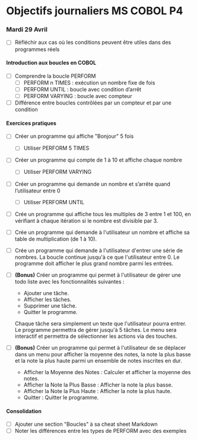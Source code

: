 # Objectifs journaliers MS COBOL P4

### Mardi 29 Avril

- [ ] Réfléchir aux cas où les conditions peuvent être utiles dans des programmes réels

#### Introduction aux boucles en COBOL

- [ ] Comprendre la boucle PERFORM
  - [ ] PERFORM n TIMES : exécution un nombre fixe de fois
  - [ ] PERFORM UNTIL : boucle avec condition d’arrêt
  - [ ] PERFORM VARYING : boucle avec compteur
- [ ] Différence entre boucles contrôlées par un compteur et par une condition

#### Exercices pratiques

- [ ] Créer un programme qui affiche "Bonjour" 5 fois
  - [ ] Utiliser PERFORM 5 TIMES
- [ ] Créer un programme qui compte de 1 à 10 et affiche chaque nombre
  - [ ] Utiliser PERFORM VARYING
- [ ] Créer un programme qui demande un nombre et s’arrête quand l’utilisateur entre 0
  - [ ] Utiliser PERFORM UNTIL
- [ ] Crée un programme qui affiche tous les multiples de 3 entre 1 et 100, en vérifiant à chaque itération si le nombre est divisible par 3.
- [ ] Crée un programme qui demande à l'utilisateur un nombre et affiche sa table de multiplication (de 1 à 10).
- [ ] Crée un programme qui demande à l'utilisateur d'entrer une série de nombres. La boucle continue jusqu'à ce que l'utilisateur entre 0. Le programme doit afficher le plus grand nombre parmi les entrées.



- [ ] **(Bonus)** Créer un programme qui permet à l'utilisateur de gérer une todo liste avec les fonctionnalités suivantes :
    - Ajouter une tâche.
    - Afficher les tâches.
    - Supprimer une tâche.
    - Quitter le programme.
    
     Chaque tâche sera simplement un texte que l'utilisateur pourra entrer. Le programme permettra de gérer jusqu'à 5 tâches. Le menu sera interactif et permettra de sélectionner les actions via des touches. 


- [ ] **(Bonus)** Créer un programme qui permet à l'utilisateur de se déplacer dans un menu pour afficher la moyenne des notes, la note la plus basse et la note la plus haute parmi un ensemble de notes inscrites en dur.
  - Afficher la Moyenne des Notes : Calculer et afficher la moyenne des notes.
  - Afficher la Note la Plus Basse : Afficher la note la plus basse.
  - Afficher la Note la Plus Haute : Afficher la note la plus haute.
  - Quitter : Quitter le programme.
#### Consolidation

- [ ] Ajouter une section "Boucles" à sa cheat sheet Markdown
- [ ] Noter les différences entre les types de PERFORM avec des exemples

